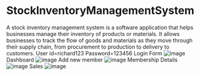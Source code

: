 # StockInventoryManagementSystem
A stock inventory management system is a software application that helps businesses manage their inventory of products or materials. It allows businesses to track the flow of goods and materials as they move through their supply chain, from procurement to production to delivery to customers.
User id=richard123
Password=123456
Login Form
![image](https://github.com/richardniyogabo/StockInventoryManagementSystem/assets/111227986/dbd81279-52c5-4b9c-b606-a703e01732f9)
Dashboard
![image](https://github.com/richardniyogabo/StockInventoryManagementSystem/assets/111227986/bd4b5ad8-06fd-47a4-bc81-28c0726f7fab)
Add new member
![image](https://github.com/richardniyogabo/StockInventoryManagementSystem/assets/111227986/c916e7fd-5cd9-4e00-87bf-2b85894343b2)
Membership Details
![image](https://github.com/richardniyogabo/StockInventoryManagementSystem/assets/111227986/0b6313ea-1d4c-43a8-9421-db783e92cdbf)
Sales
![image](https://github.com/richardniyogabo/StockInventoryManagementSystem/assets/111227986/4d77f613-39bd-4b84-9bea-4b42694a7bd7)


